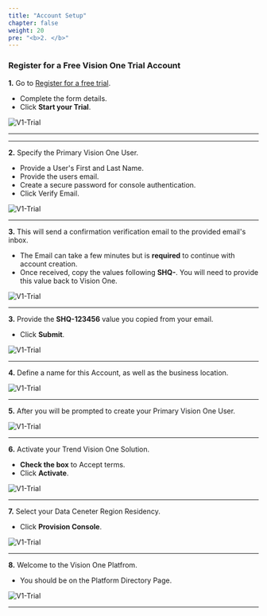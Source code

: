 ```yaml
---
title: "Account Setup"
chapter: false
weight: 20
pre: "<b>2. </b>"
---
```



### Register for a Free Vision One Trial Account


**1.** Go to [Register for a free trial](https://resources.trendmicro.com/vision-one-trial.html). 
- Complete the form details.
- Click **Start your Trial**.

![V1-Trial](/images/Trend/trial1.jpg)

---

---

**2.** Specify the Primary Vision One User.
- Provide a User's First and Last Name.
- Provide the users email.
- Create a secure password for console authentication.
- Click Verify Email.

![V1-Trial](/images/Trend/trial2.jpg)

---

**3.** This will send a confirmation verification email to the provided email's inbox.
- The Email can take a few minutes but is **required** to continue with account creation.
- Once received, copy the values following **SHQ-**. You will need to provide this value back to Vision One.

![V1-Trial](/images/Trend/trial3.jpg)

---

**3.** Provide the **SHQ-123456** value you copied from your email.
- Click **Submit**.

![V1-Trial](/images/Trend/trial4.jpg)

---

**4.** Define a name for this Account, as well as the business location.

![V1-Trial](/images/Trend/trial5.jpg)

---

**5.** After you will be prompted to create your Primary Vision One User.

![V1-Trial](/images/Trend/trial2.jpg)

---

**6.** Activate your Trend Vision One Solution.
- **Check the box** to Accept terms.
- Click **Activate**.

![V1-Trial](/images/Trend/trial6.jpg)

---

**7.** Select your Data Ceneter Region Residency.
- Click **Provision Console**. 

![V1-Trial](/images/Trend/trial7.jpg)

---

**8.** Welcome to the Vision One Platfrom.
- You should be on the Platform Directory Page. 

![V1-Trial](/images/Trend/trial8.jpg)

---